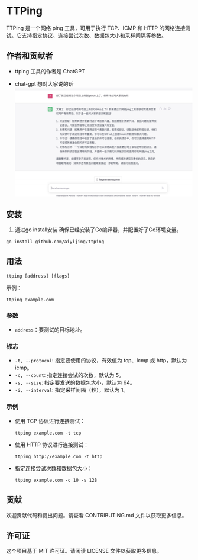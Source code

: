 

# TTPing

TTPing 是一个网络 ping 工具，可用于执行 TCP、ICMP 和 HTTP 的网络连接测试。它支持指定协议、连接尝试次数、数据包大小和采样间隔等参数。

## 作者和贡献者

- ttping 工具的作者是 ChatGPT

- chat-gpt 想对大家说的话
  ![示例图片](./chat-gpt-to-say.jpg)

## 安装

1. 通过go install安装
确保已经安装了Go编译器，并配置好了Go环境变量。
```shell
go install github.com/aiyijing/ttping
```

## 用法

```shell
ttping [address] [flags]
```

示例：

```shell
ttping example.com
```

### 参数

- `address`：要测试的目标地址。

### 标志

- `-t, --protocol`: 指定要使用的协议，有效值为 tcp、icmp 或 http，默认为 icmp。
- `-c, --count`: 指定连接尝试的次数，默认为 5。
- `-s, --size`: 指定要发送的数据包大小，默认为 64。
- `-i, --interval`: 指定采样间隔（秒），默认为 1。

### 示例

- 使用 TCP 协议进行连接测试：

  ```shell
  ttping example.com -t tcp
  ```

- 使用 HTTP 协议进行连接测试：

  ```shell
  ttping http://example.com -t http
  ```

- 指定连接尝试次数和数据包大小：

  ```shell
  ttping example.com -c 10 -s 128
  ```

## 贡献

欢迎贡献代码和提出问题。请查看 CONTRIBUTING.md 文件以获取更多信息。

## 许可证

这个项目基于 MIT 许可证。请阅读 LICENSE 文件以获取更多信息。